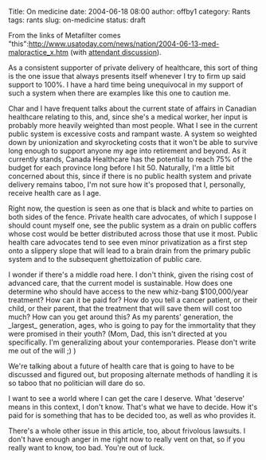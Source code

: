 Title: On medicine
date: 2004-06-18 08:00
author: offby1
category: Rants
tags: rants
slug: on-medicine
status: draft

From the links of Metafilter comes \"this\":http://www.usatoday.com/news/nation/2004-06-13-med-malpractice_x.htm (with [attendant discussion](http://www.metafilter.com/mefi/33767)).

As a consistent supporter of private delivery of healthcare, this sort of thing is the one issue that always presents itself whenever I try to firm up said support to 100%. I have a hard time being unequivocal in my support of such a system when there are examples like this one to caution me.

Char and I have frequent talks about the current state of affairs in Canadian healthcare relating to this, and, since she\'s a medical worker, her input is probably more heavily weighted than most people. What I see in the current public system is excessive costs and rampant waste. A system so weighted down by unionization and skyrocketing costs that it won\'t be able to survive long enough to support anyone my age into retirement and beyond. As it currently stands, Canada Healthcare has the potential to reach 75% of the budget for each province long before I hit 50. Naturally, I\'m a little bit concerned about this, since if there is no public health system and private delivery remains taboo, I\'m not sure how it\'s proposed that I, personally, receive health care as I age.

Right now, the question is seen as one that is black and white to parties on both sides of the fence. Private health care advocates, of which I suppose I should count myself one, see the public system as a drain on public coffers whose cost would be better distributed across those that use it most. Public health care advocates tend to see even minor privatization as a first step onto a slippery slope that will lead to a brain drain from the primary public system and to the subsequent ghettoization of public care.

I wonder if there\'s a middle road here. I don\'t think, given the rising cost of advanced care, that the current model is sustainable. How does one determine who should have access to the new whiz-bang \$100,000/year treatment? How can it be paid for? How do you tell a cancer patient, or their child, or their parent, that the treatment that will save them will cost too much? How can you get around this? As my parents\' generation, the \_largest\_ generation, ages, who is going to pay for the immortality that they were promised in their youth? (Mom, Dad, this isn\'t directed at you specifically. I\'m generalizing about your contemporaries. Please don\'t write me out of the will ;) )

We\'re talking about a future of health care that is going to have to be discussed and figured out, but proposing alternate methods of handling it is so taboo that no politician will dare do so.

I want to see a world where I can get the care I deserve. What \'deserve\' means in this context, I don\'t know. That\'s what we have to decide. How it\'s paid for is something that has to be decided too, as well as who provides it.

There\'s a whole other issue in this article, too, about frivolous lawsuits. I don\'t have enough anger in me right now to really vent on that, so if you really want to know, too bad. You\'re out of luck.

